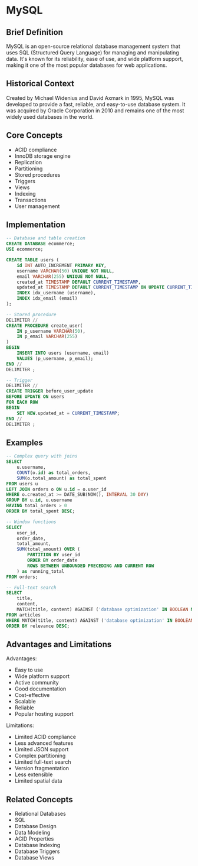 # MySQL

## Brief Definition
MySQL is an open-source relational database management system that uses SQL (Structured Query Language) for managing and manipulating data. It's known for its reliability, ease of use, and wide platform support, making it one of the most popular databases for web applications.

## Historical Context
Created by Michael Widenius and David Axmark in 1995, MySQL was developed to provide a fast, reliable, and easy-to-use database system. It was acquired by Oracle Corporation in 2010 and remains one of the most widely used databases in the world.

## Core Concepts
- ACID compliance
- InnoDB storage engine
- Replication
- Partitioning
- Stored procedures
- Triggers
- Views
- Indexing
- Transactions
- User management

## Implementation
```sql
-- Database and table creation
CREATE DATABASE ecommerce;
USE ecommerce;

CREATE TABLE users (
    id INT AUTO_INCREMENT PRIMARY KEY,
    username VARCHAR(50) UNIQUE NOT NULL,
    email VARCHAR(255) UNIQUE NOT NULL,
    created_at TIMESTAMP DEFAULT CURRENT_TIMESTAMP,
    updated_at TIMESTAMP DEFAULT CURRENT_TIMESTAMP ON UPDATE CURRENT_TIMESTAMP,
    INDEX idx_username (username),
    INDEX idx_email (email)
);

-- Stored procedure
DELIMITER //
CREATE PROCEDURE create_user(
    IN p_username VARCHAR(50),
    IN p_email VARCHAR(255)
)
BEGIN
    INSERT INTO users (username, email)
    VALUES (p_username, p_email);
END //
DELIMITER ;

-- Trigger
DELIMITER //
CREATE TRIGGER before_user_update
BEFORE UPDATE ON users
FOR EACH ROW
BEGIN
    SET NEW.updated_at = CURRENT_TIMESTAMP;
END //
DELIMITER ;
```

## Examples
```sql
-- Complex query with joins
SELECT 
    u.username,
    COUNT(o.id) as total_orders,
    SUM(o.total_amount) as total_spent
FROM users u
LEFT JOIN orders o ON u.id = o.user_id
WHERE o.created_at >= DATE_SUB(NOW(), INTERVAL 30 DAY)
GROUP BY u.id, u.username
HAVING total_orders > 0
ORDER BY total_spent DESC;

-- Window functions
SELECT 
    user_id,
    order_date,
    total_amount,
    SUM(total_amount) OVER (
        PARTITION BY user_id 
        ORDER BY order_date
        ROWS BETWEEN UNBOUNDED PRECEDING AND CURRENT ROW
    ) as running_total
FROM orders;

-- Full-text search
SELECT 
    title,
    content,
    MATCH(title, content) AGAINST ('database optimization' IN BOOLEAN MODE) as relevance
FROM articles
WHERE MATCH(title, content) AGAINST ('database optimization' IN BOOLEAN MODE)
ORDER BY relevance DESC;
```

## Advantages and Limitations
Advantages:
- Easy to use
- Wide platform support
- Active community
- Good documentation
- Cost-effective
- Scalable
- Reliable
- Popular hosting support

Limitations:
- Limited ACID compliance
- Less advanced features
- Limited JSON support
- Complex partitioning
- Limited full-text search
- Version fragmentation
- Less extensible
- Limited spatial data

## Related Concepts
- Relational Databases
- SQL
- Database Design
- Data Modeling
- ACID Properties
- Database Indexing
- Database Triggers
- Database Views 